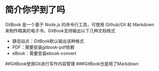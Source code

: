 # 简介你学到了吗
GitBook 是一个基于 Node.js 的命令行工具，可使用 Github/Git 和 Markdown 来制作精美的电子书。GitBook支持输出以下几种文档格式 
* 静态站点：GitBook默认输出该种格式
* PDF：需要安装gitbook-pdf依赖
* eBook：需要安装ebook-convert

##GitBook使用Git进行写作内容管理
###GitBook也是用了Markdown
